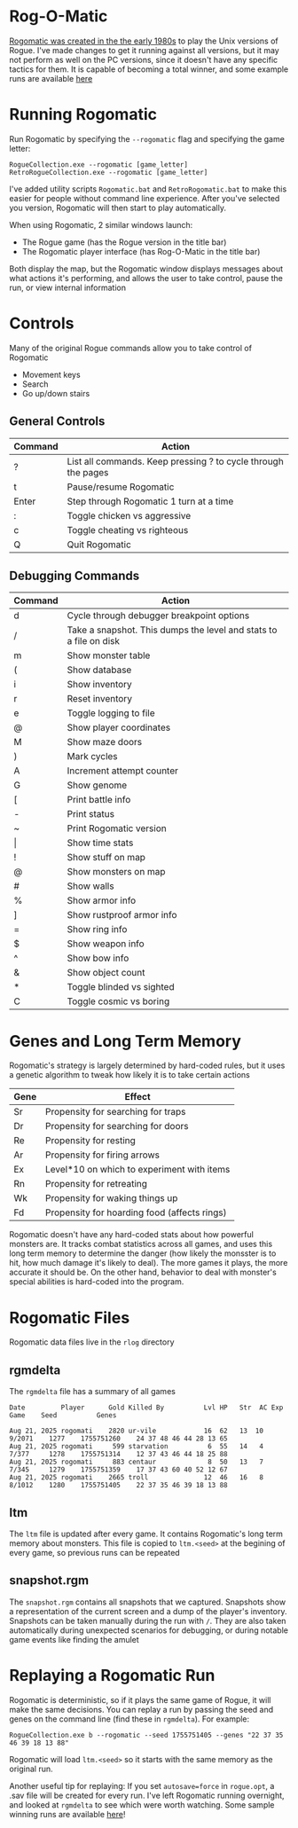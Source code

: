 Rog-O-Matic
===========================
[Rogomatic was created in the the early 1980s](https://www.cs.princeton.edu/~appel/papers/rogomatic.html) 
to play the Unix versions of Rogue. I've made changes to get it running against all versions,
but it may not perform as well on the PC versions, since it doesn't have any specific tactics for them.
It is capable of becoming a total winner, and some example runs are available [here](https://github.com/mikeyk730/Rogue-Collection/tree/main/test)

Running Rogomatic
========
Run Rogomatic by specifying the `--rogomatic` flag and specifying the game letter:

```
RogueCollection.exe --rogomatic [game_letter]
RetroRogueCollection.exe --rogomatic [game_letter]
```

I've added utility scripts `Rogomatic.bat` and `RetroRogomatic.bat` to make this easier for people without command line experience.
After you've selected you version, Rogomatic will then start to play automatically.

When using Rogomatic, 2 similar windows launch:
- The Rogue game (has the Rogue version in the title bar)
- The Rogomatic player interface (has Rog-O-Matic in the title bar)

Both display the map, but the Rogomatic window displays messages about what actions
it's performing, and allows the user to take control, pause the run, or view internal
information

Controls
========

Many of the original Rogue commands allow you to take control of Rogomatic
- Movement keys
- Search
- Go up/down stairs

## General Controls

| Command | Action
|---------|----------------------------------------------------------------------
| ?       | List all commands. Keep pressing ? to cycle through the pages
| t       | Pause/resume Rogomatic
| Enter   | Step through Rogomatic 1 turn at a time
| :       | Toggle chicken vs aggressive
| c       | Toggle cheating vs righteous
| Q       | Quit Rogomatic

## Debugging Commands

| Command | Action
|---------|----------------------------------------------------------------------
| d       | Cycle through debugger breakpoint options
| /       | Take a snapshot. This dumps the level and stats to a file on disk
| m       | Show monster table
| (       | Show database
| i       | Show inventory
| r       | Reset inventory
| e       | Toggle logging to file
| @       | Show player coordinates
| M       | Show maze doors
| )       | Mark cycles
| A       | Increment attempt counter
| G       | Show genome
| [       | Print battle info
| -       | Print status
| ~       | Print Rogomatic version
| \|       | Show time stats
| !       | Show stuff on map
| @       | Show monsters on map
| #       | Show walls
| %       | Show armor info
| ]       | Show rustproof armor info
| =       | Show ring info
| $       | Show weapon info
| ^       | Show bow info
| &       | Show object count
| *       | Toggle blinded vs sighted
| C       | Toggle cosmic vs boring

Genes and Long Term Memory
====
Rogomatic's strategy is largely determined by hard-coded rules, but it uses a genetic algorithm to tweak
how likely it is to take certain actions

|Gene|Effect
|-|-
|Sr|Propensity for searching for traps
|Dr|Propensity for searching for doors
|Re|Propensity for resting
|Ar|Propensity for firing arrows
|Ex|Level*10 on which to experiment with items
|Rn|Propensity for retreating
|Wk|Propensity for waking things up
|Fd|Propensity for hoarding food (affects rings)

Rogomatic doesn't have any hard-coded stats about how powerful monsters are. It tracks combat statistics across all games,
and uses this long term memory to determine the danger (how likely the monsster is to hit, how much damage it's likely to deal).
The more games it plays, the more accurate it should be. On the other hand, behavior to deal with monster's special abilities
is hard-coded into the program.

Rogomatic Files
====
Rogomatic data files live in the `rlog` directory

## rgmdelta
The `rgmdelta` file has a summary of all games
```
Date         Player      Gold Killed By          Lvl HP   Str  AC Exp       Game    Seed          Genes
```
```
Aug 21, 2025 rogomati    2820 ur-vile            16  62   13  10  9/2071    1277    1755751260    24 37 48 46 44 28 13 65
Aug 21, 2025 rogomati     599 starvation          6  55   14   4  7/377     1278    1755751314    12 37 43 46 44 18 25 88
Aug 21, 2025 rogomati     883 centaur             8  50   13   7  7/345     1279    1755751359    17 37 43 60 40 52 12 67
Aug 21, 2025 rogomati    2665 troll              12  46   16   8  8/1012    1280    1755751405    22 37 35 46 39 18 13 88
```

## ltm
The `ltm` file is updated after every game. It contains Rogomatic's long term memory about monsters.
This file is copied to `ltm.<seed>` at the begining of every game, so previous runs can be repeated

## snapshot.rgm
The `snapshot.rgm` contains all snapshots that we captured. Snapshots show a representation of the current screen
and a dump of the player's inventory. Snapshots can be taken manually during the run with `/`.
They are also taken automatically during unexpected scenarios for debugging, or during notable game
events like finding the amulet

Replaying a Rogomatic Run
====
Rogomatic is deterministic, so if it plays the same game of Rogue, it will make the same decisions. 
You can replay a run by passing the seed and genes on the command line (find these in `rgmdelta`). For example:

    RogueCollection.exe b --rogomatic --seed 1755751405 --genes "22 37 35 46 39 18 13 88"

Rogomatic will load `ltm.<seed>` so it starts with the same memory as the original run.

Another useful tip for replaying: If you set `autosave=force` in `rogue.opt`, a .sav file will be created for every run.
I've left Rogomatic running overnight, and looked at `rgmdelta` to see which were worth watching.
Some sample winning runs are available [here](https://github.com/mikeyk730/Rogue-Collection/tree/main/test)!
